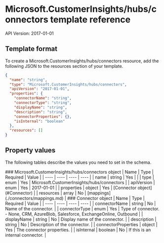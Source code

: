 # Microsoft.CustomerInsights/hubs/connectors template reference
API Version: 2017-01-01
## Template format

To create a Microsoft.CustomerInsights/hubs/connectors resource, add the following JSON to the resources section of your template.

```json
{
  "name": "string",
  "type": "Microsoft.CustomerInsights/hubs/connectors",
  "apiVersion": "2017-01-01",
  "properties": {
    "connectorName": "string",
    "connectorType": "string",
    "displayName": "string",
    "description": "string",
    "connectorProperties": {},
    "isInternal": "boolean"
  },
  "resources": []
}
```
## Property values

The following tables describe the values you need to set in the schema.

<a id="Microsoft.CustomerInsights/hubs/connectors" />
### Microsoft.CustomerInsights/hubs/connectors object
|  Name | Type | Required | Value |
|  ---- | ---- | ---- | ---- |
|  name | string | Yes |  |
|  type | enum | Yes | Microsoft.CustomerInsights/hubs/connectors |
|  apiVersion | enum | Yes | 2017-01-01 |
|  properties | object | Yes | [Connector object](#Connector) |
|  resources | array | No | [mappings](./connectors/mappings.md) |


<a id="Connector" />
### Connector object
|  Name | Type | Required | Value |
|  ---- | ---- | ---- | ---- |
|  connectorName | string | No | Name of the connector. |
|  connectorType | enum | Yes | Type of connector. - None, CRM, AzureBlob, Salesforce, ExchangeOnline, Outbound |
|  displayName | string | No | Display name of the connector. |
|  description | string | No | Description of the connector. |
|  connectorProperties | object | Yes | The connector properties. |
|  isInternal | boolean | No | If this is an internal connector. |

